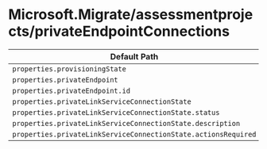 # Microsoft.Migrate/assessmentprojects/privateEndpointConnections

| Default Path | Alias |
|---|---|
| `properties.provisioningState` | `Microsoft.Migrate/assessmentprojects/privateEndpointConnections/provisioningState` |
| `properties.privateEndpoint` | `Microsoft.Migrate/assessmentprojects/privateEndpointConnections/privateEndpoint` |
| `properties.privateEndpoint.id` | `Microsoft.Migrate/assessmentprojects/privateEndpointConnections/privateEndpoint.id` |
| `properties.privateLinkServiceConnectionState` | `Microsoft.Migrate/assessmentprojects/privateEndpointConnections/privateLinkServiceConnectionState` |
| `properties.privateLinkServiceConnectionState.status` | `Microsoft.Migrate/assessmentprojects/privateEndpointConnections/privateLinkServiceConnectionState.status` |
| `properties.privateLinkServiceConnectionState.description` | `Microsoft.Migrate/assessmentprojects/privateEndpointConnections/privateLinkServiceConnectionState.description` |
| `properties.privateLinkServiceConnectionState.actionsRequired` | `Microsoft.Migrate/assessmentprojects/privateEndpointConnections/privateLinkServiceConnectionState.actionsRequired` |

